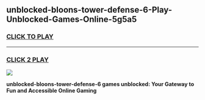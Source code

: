 
## unblocked-bloons-tower-defense-6-Play-Unblocked-Games-Online-5g5a5
<h3>
<a href="https://premium76.site?title=unblocked-bloons-tower-defense-6&ref=25A">CLICK TO PLAY</a></h3>
<hr>

<h3>
<a href="https://premium76.site?title=unblocked-bloons-tower-defense-6&ref=25A">CLICK 2 PLAY</a>
  
</h3>

<a href="https://premium76.site?title=unblocked-bloons-tower-defense-6&ref=25A"><img src="https://clearcache.store/games.png"></a>


**unblocked-bloons-tower-defense-6 games unblocked: Your Gateway to Fun and Accessible Online Gaming**
